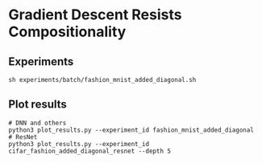 # Gradient Descent Resists Compositionality

## Experiments
    sh experiments/batch/fashion_mnist_added_diagonal.sh

## Plot results
    # DNN and others
    python3 plot_results.py --experiment_id fashion_mnist_added_diagonal
    # ResNet
    python3 plot_results.py --experiment_id cifar_fashion_added_diagonal_resnet --depth 5